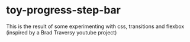 # toy-progress-step-bar
This is the result of some experimenting with css, transitions and flexbox (inspired by a Brad Traversy youtube project) 
